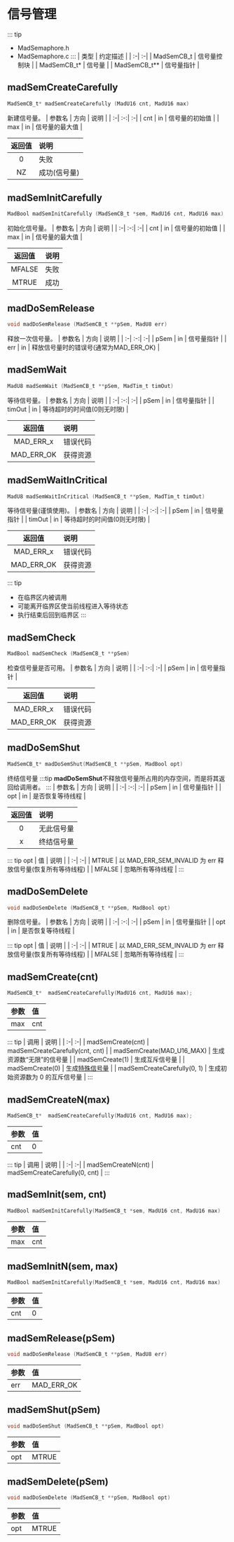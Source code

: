 # 信号管理
::: tip
- MadSemaphore.h
- MadSemaphore.c
:::
| 类型 | 约定描述 |
| :-| :-|
| MadSemCB_t   | 信号量控制块 |
| MadSemCB_t*  | 信号量 |
| MadSemCB_t** | 信号量指针 |

## madSemCreateCarefully
```c
MadSemCB_t* madSemCreateCarefully (MadU16 cnt, MadU16 max)
```
新建信号量。
| 参数名 | 方向 | 说明 |
| :-| :-:| :-|
| cnt | in | 信号量的初始值 |
| max | in | 信号量的最大值 |

| 返回值 | 说明 |
| :-:| :-|
| 0  | 失败 |
| NZ | 成功(信号量) |

## madSemInitCarefully
```c
MadBool madSemInitCarefully (MadSemCB_t *sem, MadU16 cnt, MadU16 max)
```
初始化信号量。
| 参数名 | 方向 | 说明 |
| :-| :-:| :-|
| cnt | in | 信号量的初始值 |
| max | in | 信号量的最大值 |

| 返回值 | 说明 |
| :-:| :-|
| MFALSE | 失败 |
| MTRUE  | 成功 |

## madDoSemRelease
```c
void madDoSemRelease (MadSemCB_t **pSem, MadU8 err)
```
释放一次信号量。
| 参数名 | 方向 | 说明 |
| :-| :-:| :-|
| pSem | in | 信号量指针 |
| err  | in | 释放信号量时的错误号(通常为MAD_ERR_OK) |

## madSemWait
```c
MadU8 madSemWait (MadSemCB_t **pSem, MadTim_t timOut)
```
等待信号量。
| 参数名 | 方向 | 说明 |
| :-| :-:| :-|
| pSem   | in | 信号量指针 |
| timOut | in | 等待超时的时间值(0则无时限) |

| 返回值 | 说明 |
| :-:| :-|
| MAD_ERR_x  | 错误代码 |
| MAD_ERR_OK | 获得资源 |

## madSemWaitInCritical
```c
MadU8 madSemWaitInCritical (MadSemCB_t **pSem, MadTim_t timOut)
```
等待信号量(谨慎使用)。
| 参数名 | 方向 | 说明 |
| :-| :-:| :-|
| pSem   | in | 信号量指针 |
| timOut | in | 等待超时的时间值(0则无时限) |

| 返回值 | 说明 |
| :-:| :-|
| MAD_ERR_x  | 错误代码 |
| MAD_ERR_OK | 获得资源 |

::: tip
- 在临界区内被调用
- 可能离开临界区使当前线程进入等待状态
- 执行结束后回到临界区
:::

## madSemCheck
```c
MadBool madSemCheck (MadSemCB_t **pSem)
```
检查信号量是否可用。
| 参数名 | 方向 | 说明 |
| :-| :-:| :-|
| pSem   | in | 信号量指针 |

| 返回值 | 说明 |
| :-:| :-|
| MAD_ERR_x  | 错误代码 |
| MAD_ERR_OK | 获得资源 |

## madDoSemShut
```c
MadSemCB_t* madDoSemShut(MadSemCB_t **pSem, MadBool opt)
```
终结信号量
:::tip
**madDoSemShut**不释放信号量所占用的内存空间，而是将其返回给调用者。
:::
| 参数名 | 方向 | 说明 |
| :-| :-:| :-|
| pSem | in | 信号量指针 |
| opt  | in | 是否恢复等待线程 |

| 返回值 | 说明 |
| :-:| :-|
| 0 | 无此信号量 |
| x | 终结信号量 |

::: tip opt
| 值 | 说明 |
| :-| :-|
| MTRUE  | 以 MAD_ERR_SEM_INVALID 为 err 释放信号量(恢复所有等待线程) |
| MFALSE | 忽略所有等待线程 |
:::

## madDoSemDelete
```c
void madDoSemDelete (MadSemCB_t **pSem, MadBool opt)
```
删除信号量。
| 参数名 | 方向 | 说明 |
| :-| :-:| :-|
| pSem | in | 信号量指针 |
| opt  | in | 是否恢复等待线程 |

::: tip opt
| 值 | 说明 |
| :-| :-|
| MTRUE  | 以 MAD_ERR_SEM_INVALID 为 err 释放信号量(恢复所有等待线程) |
| MFALSE | 忽略所有等待线程 |
:::

## madSemCreate(cnt)
```c
MadSemCB_t*  madSemCreateCarefully(MadU16 cnt, MadU16 max);
```
| 参数 | 值 |
| :-| :-|
| max | cnt |

::: tip
| 调用 | 说明 |
| :-| :-|
| madSemCreate(cnt)           | madSemCreateCarefully(cnt, cnt) |
| madSemCreate(MAD_U16_MAX)   | 生成资源数“无限”的信号量 |
| madSemCreate(1)             | 生成互斥信号量 |
| madSemCreate(0)             | 生成[特殊信号量](/HandBook/BriefDesign.md) |
| madSemCreateCarefully(0, 1) | 生成初始资源数为 0 的互斥信号量 |
:::

## madSemCreateN(max)
```c
MadSemCB_t*  madSemCreateCarefully(MadU16 cnt, MadU16 max);
```
| 参数 | 值 |
| :-| :-|
| cnt | 0 |

::: tip
| 调用 | 说明 |
| :-| :-|
| madSemCreateN(cnt) | madSemCreateCarefully(0, cnt) |
:::

## madSemInit(sem, cnt)
```c
MadBool madSemInitCarefully(MadSemCB_t *sem, MadU16 cnt, MadU16 max)
```
| 参数 | 值 |
| :-| :-|
| max | cnt |

## madSemInitN(sem, max)
```c
MadBool madSemInitCarefully(MadSemCB_t *sem, MadU16 cnt, MadU16 max)
```
| 参数 | 值 |
| :-| :-|
| cnt | 0 |

## madSemRelease(pSem)
```c
void madDoSemRelease (MadSemCB_t **pSem, MadU8 err)
```
| 参数 | 值 |
| :-| :-|
| err | MAD_ERR_OK |

## madSemShut(pSem)
```c
void madDoSemShut (MadSemCB_t **pSem, MadBool opt)
```
| 参数 | 值 |
| :-| :-|
| opt | MTRUE |

## madSemDelete(pSem)
```c
void madDoSemDelete (MadSemCB_t **pSem, MadBool opt)
```
| 参数 | 值 |
| :-| :-|
| opt | MTRUE |
